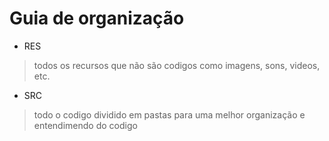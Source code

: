 # Guia de organização

* RES
> todos os recursos que não são codigos como imagens, sons, videos, etc.

* SRC
> todo o codigo dividido em pastas para uma melhor organização e entendimendo do codigo
